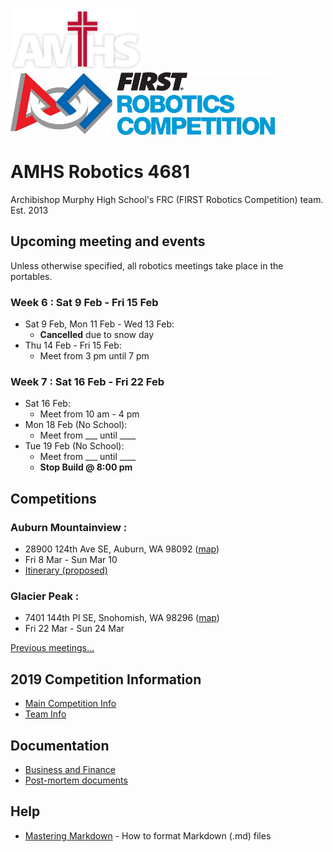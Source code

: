 ﻿
![AMHS Logo](img/amhs-logo-white-100.png) ![FRC Logo](img/frc-logo-100.png)

# AMHS Robotics 4681
Archibishop Murphy High School's FRC (FIRST Robotics Competition) team.  
Est. 2013

## Upcoming meeting and events

Unless otherwise specified, all robotics meetings take place in the portables.

### Week 6 : Sat 9 Feb - Fri 15 Feb
* Sat 9 Feb, Mon 11 Feb - Wed 13 Feb:
  * **Cancelled** due to snow day
* Thu 14 Feb - Fri 15 Feb:
  * Meet from 3 pm until 7 pm


### Week 7 : Sat 16 Feb - Fri 22 Feb
* Sat 16 Feb:
    * Meet from 10 am - 4 pm
* Mon 18 Feb (No School):
    * Meet from ___ until ____
* Tue 19 Feb (No School):
    * Meet from ___ until ____
    * **Stop Build @ 8:00 pm**

## Competitions

### Auburn Mountainview : 
* 28900 124th Ave SE, Auburn, WA 98092 ([map](https://www.google.com/maps/place/Auburn+Mountainview+High+School/@47.3419612,-122.174061,17z/data=!4m13!1m7!3m6!1s0x54905f337d87770d:0x5ddc9b85bda5f7fc!2s28900+124th+Ave+SE,+Auburn,+WA+98092!3b1!8m2!3d47.3419617!4d-122.171867!3m4!1s0x54905f33339e7f1f:0xedba6c6d3fa95904!8m2!3d47.3419907!4d-122.1719807))
* Fri 8 Mar - Sun Mar 10
* [Itinerary (proposed)](docs/2019/itinerary_AuburnMtView.md)
    
### Glacier Peak :
* 7401 144th Pl SE, Snohomish, WA 98296 ([map](https://www.google.com/maps/place/Glacier+Peak+High+School/@47.8672956,-122.1356616,17z/data=!3m1!4b1!4m5!3m4!1s0x549007c5b4b4f587:0xa8d95e9dacee5108!8m2!3d47.8672956!4d-122.1334675))
* Fri 22 Mar - Sun 24 Mar
    

[Previous meetings...](docs/2019/meetingshistory.md)

## 2019 Competition Information

* [Main Competition Info](docs/2019/README.md)
* [Team Info](docs/2019/teams)

## Documentation

* [Business and Finance](docs/2019/teams/business-team.md)
* [Post-mortem documents](docs/post-mortem.md)

## Help

* [Mastering Markdown](https://guides.github.com/features/mastering-markdown/) - How to format Markdown (.md) files
